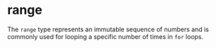 # range
The `range` type represents an immutable sequence of numbers and is commonly used for looping a specific number of times in `for` loops.